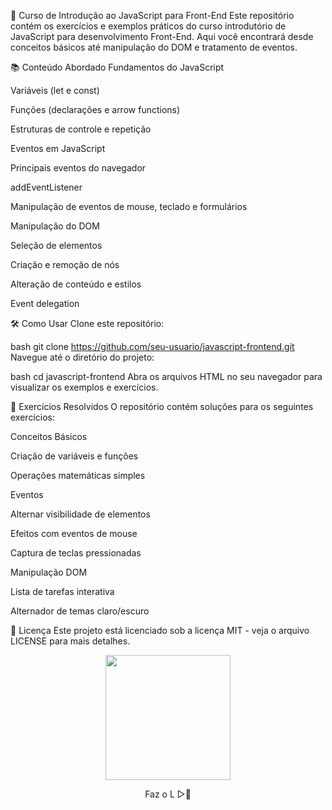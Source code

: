 🚀 Curso de Introdução ao JavaScript para Front-End
Este repositório contém os exercícios e exemplos práticos do curso introdutório de JavaScript para desenvolvimento Front-End. Aqui você encontrará desde conceitos básicos até manipulação do DOM e tratamento de eventos.

📚 Conteúdo Abordado
Fundamentos do JavaScript

Variáveis (let e const)

Funções (declarações e arrow functions)

Estruturas de controle e repetição

Eventos em JavaScript

Principais eventos do navegador

addEventListener

Manipulação de eventos de mouse, teclado e formulários

Manipulação do DOM

Seleção de elementos

Criação e remoção de nós

Alteração de conteúdo e estilos

Event delegation

🛠️ Como Usar
Clone este repositório:

bash
git clone https://github.com/seu-usuario/javascript-frontend.git
Navegue até o diretório do projeto:

bash
cd javascript-frontend
Abra os arquivos HTML no seu navegador para visualizar os exemplos e exercícios.

📝 Exercícios Resolvidos
O repositório contém soluções para os seguintes exercícios:

Conceitos Básicos

Criação de variáveis e funções

Operações matemáticas simples

Eventos

Alternar visibilidade de elementos

Efeitos com eventos de mouse

Captura de teclas pressionadas

Manipulação DOM

Lista de tarefas interativa

Alternador de temas claro/escuro

📜 Licença
Este projeto está licenciado sob a licença MIT - veja o arquivo LICENSE para mais detalhes.

<div align="center"> <img src="https://i.gifer.com/2Mgc.gif"gif " width="200"/> <p>Faz o L ▷🎉</p> </div>
